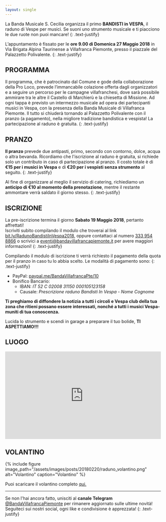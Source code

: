 ```yaml
---
layout: single
---
```

La Banda Musicale S. Cecilia organizza il primo **BANDISTI in VESPA**, il raduno di Vespe per musici. Se suoni uno strumento musicale e ti piacciono le due ruote non puoi mancare! 
{: .text-justify}
 
L’appuntamento è fissato per le **ore 9.00 di Domenica 27 Maggio 2018** in Via Brigata Alpina Taurinense a Villafranca Piemonte, presso il piazzale del Palazzetto Polivalente.
{: .text-justify}

## PROGRAMMA
 
Il programma, che è patrocinato dal Comune e gode della collaborazione della Pro Loco, prevede l’immancabile colazione offerta dagli organizzatori e a seguire un percorso per le campagne villafranchesi, dove sarà possibile ammirare tra le altre il Castello di Marchierù e la chiesetta di Missione. Ad ogni tappa è previsto un intermezzo musicale ad opera dei partecipanti musici in Vespa, con la presenza della Banda Musicale di Villafranca Piemonte. Il tutto si chiuderà tornando al Palazzetto Polivalente con il pranzo (a pagamento), nella migliore tradizione bandistica e vespista!
La partecipazione al raduno è gratuita.
{: .text-justify}

## PRANZO
 
**Il pranzo** prevede due antipasti, primo, secondo con contorno, dolce, acqua o altra bevanda. Ricordiamo che l'iscrizione al raduno è gratuita, si richiede solo un contributo in caso di partecipazione al pranzo. Il costo totale è di **€15 per i musici in Vespa** e di **€20 per i vespisti senza strumento** al seguito. 
{: .text-justify}

Al fine di organizzare al meglio il servizio di catering, richiediamo un **anticipo di €10 al momento della prenotazione**, mentre il restante ammontare verrà saldato il giorno stesso.
{: .text-justify}

## ISCRIZIONE

La pre-iscrizione termina il giorno **Sabato 19 Maggio 2018**, pertanto affrettati!  
Iscriviti subito compilando il modulo che troverai al link [bit.ly/RadunoBandistiInVespa2018](http://bit.ly/RadunoBandistiInVespa2018), oppure contattaci al numero [333 954 8866](tel:+393339548866) o scrivici a [eventi@bandavillafrancapiemonte.it](mailto:eventi@bandavillafrancapiemonte.it) per avere maggiori informazioni!
{: .text-justify}

Compilando il modulo di iscrizione ti verrà richiesto il pagamento della quota per il pranzo in caso tu lo abbia scelto. Le modalità di pagamento sono:
{: .text-justify}

- PayPal:  [paypal.me/BandaVillafrancaPte/10](http://paypal.me/BandaVillafrancaPte/10)
- Bonifico Bancario: 
    - IBAN: *IT 52 C 02008 31150 000105123158* 
    - Causale:  *Prescrizione raduno Bandisti In Vespa - Nome Cognome*
    
 
**Ti preghiamo di diffondere la notizia a tutti i circoli e Vespa club della tua zona che ritieni possano essere interessati, nonché a tutti i musici Vespa-muniti di tua conoscenza.**
 
Lucida lo strumento e scendi in garage a preparare il tuo bolide, **TI ASPETTIAMO!!!**


## LUOGO

<style>
.map-responsive{
    overflow:hidden;
    padding-bottom:56.25%;
    position:relative;
    height:0;
}
.map-responsive iframe{
    left:0;
    top:0;
    height:100%;
    width:100%;
    position:absolute;
}

</style>

<div class="map-responsive">
<iframe src="https://www.google.com/maps/embed?pb=!1m18!1m12!1m3!1d2831.8850001504125!2d7.4935006154538!3d44.78314978664775!2m3!1f0!2f0!3f0!3m2!1i1024!2i768!4f13.1!3m3!1m2!1s0x0%3A0xee5fd81673680da7!2sPalazzetto+polivalente!5e0!3m2!1sen!2sde!4v1518989360533" width="600" height="450" frameborder="0" style="border:0" allowfullscreen></iframe>
</div>

## VOLANTINO

{% include figure image_path="/assets/images/posts/20180220/raduno_volantino.png" alt="Volantino" caption="Volantino" %}

Puoi scaricare il volantino completo [qui.](http://bit.ly/VolantinoBandistiInVespa2018)

---

Se non l'hai ancora fatto, unisciti al **canale Telegram** [@BandaVillafrancaPiemonte](https://t.me/BandaVillafrancaPiemonte) per rimanere aggiornato sulle ultime novità! Seguiteci sui nostri social, ogni like e condivisione è apprezzata!
{: .text-justify}
